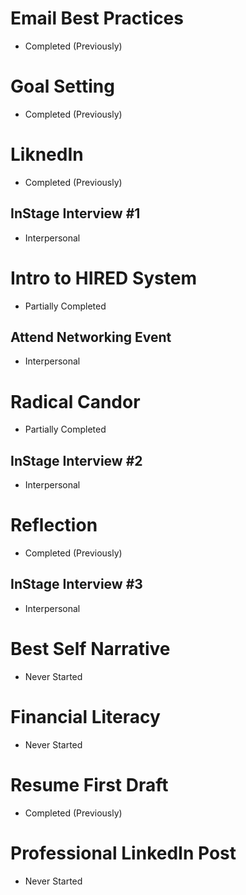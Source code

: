 # Email Best Practices
- Completed (Previously)

# Goal Setting
- Completed (Previously)

# LiknedIn
- Completed (Previously)

## InStage Interview #1
- Interpersonal

# Intro to HIRED System
- Partially Completed

## Attend Networking Event
- Interpersonal

# Radical Candor
- Partially Completed

## InStage Interview #2
- Interpersonal

# Reflection
- Completed (Previously)

## InStage Interview #3
- Interpersonal

# Best Self Narrative
- Never Started

# Financial Literacy
- Never Started

# Resume First Draft
- Completed (Previously)

# Professional LinkedIn Post
- Never Started
